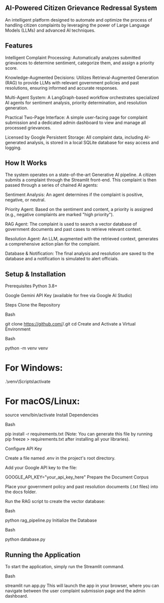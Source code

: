 ## AI-Powered Citizen Grievance Redressal System 
An intelligent platform designed to automate and optimize the process of handling citizen complaints by leveraging the power of Large Language Models (LLMs) and advanced AI techniques.

## Features
Intelligent Complaint Processing: Automatically analyzes submitted grievances to determine sentiment, categorize them, and assign a priority score.

Knowledge-Augmented Decisions: Utilizes Retrieval-Augmented Generation (RAG) to provide LLMs with relevant government policies and past resolutions, ensuring informed and accurate responses.

Multi-Agent System: A LangGraph-based workflow orchestrates specialized AI agents for sentiment analysis, priority determination, and resolution generation.

Practical Two-Page Interface: A simple user-facing page for complaint submission and a dedicated admin dashboard to view and manage all processed grievances.


Licensed by Google
Persistent Storage: All complaint data, including AI-generated analysis, is stored in a local SQLite database for easy access and logging.

## How It Works
The system operates on a state-of-the-art Generative AI pipeline. A citizen submits a complaint through the Streamlit front-end. This complaint is then passed through a series of chained AI agents:

Sentiment Analysis: An agent determines if the complaint is positive, negative, or neutral.

Priority Agent: Based on the sentiment and content, a priority is assigned (e.g., negative complaints are marked "high priority").

RAG Agent: The complaint is used to search a vector database of government documents and past cases to retrieve relevant context.

Resolution Agent: An LLM, augmented with the retrieved context, generates a comprehensive action plan for the complaint.

Database & Notification: The final analysis and resolution are saved to the database and a notification is simulated to alert officials.

## Setup & Installation
Prerequisites
Python 3.8+

Google Gemini API Key (available for free via Google AI Studio)

Steps
Clone the Repository

Bash

git clone https://github.com/<YourUsername>/<YourRepositoryName>.git
cd <YourRepositoryName>
Create and Activate a Virtual Environment

Bash

python -m venv venv
# For Windows:
.\venv\Scripts\activate
# For macOS/Linux:
source venv/bin/activate
Install Dependencies

Bash

pip install -r requirements.txt
(Note: You can generate this file by running pip freeze > requirements.txt after installing all your libraries).

Configure API Key

Create a file named .env in the project's root directory.

Add your Google API key to the file:

GOOGLE_API_KEY="your_api_key_here"
Prepare the Document Corpus

Place your government policy and past resolution documents (.txt files) into the docs folder.

Run the RAG script to create the vector database:

Bash

python rag_pipeline.py
Initialize the Database

Bash

python database.py
## Running the Application
To start the application, simply run the Streamlit command.

Bash

streamlit run app.py
This will launch the app in your browser, where you can navigate between the user complaint submission page and the admin dashboard.

